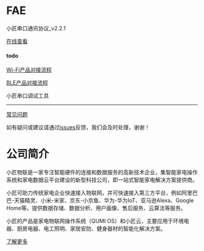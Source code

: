 # FAE


小匠串口通讯协议_v2.2.1

[在线查看](https://github.com/xiaojiangIoT/FAE/blob/master/%E5%B0%8F%E5%8C%A0%E4%B8%B2%E5%8F%A3%E9%80%9A%E8%AE%AF%E5%8D%8F%E8%AE%AE_v2.2.1.md)   

#### todo

[Wi-Fi产品对接流程](https://github.com/xiaojiangIoT/FAE/issues/3)

[BLE产品对接流程](https://github.com/xiaojiangIoT/FAE/issues/4)

小匠串口调试工具

--- 

[常见问题](https://github.com/xiaojiangIoT/FAE/issues)

如有疑问或建议请通过[issues](https://github.com/xiaojiangIoT/FAE/issues)反馈，我们会及时处理，谢谢！

# 公司简介

小匠物联是一家专注智能硬件的连接和数据服务的高新技术企业，集智能家电操作系统和家电数据云平台建设的新型科技公司，即一站式智能家电解决方案提供商。
 
小匠可助力传统家电企业快速接入物联网，并可快速接入第三方平台，例如阿里巴巴-天猫精灵、小米-米家、京东-小京鱼、华为-华为IoT、亚马逊Alexa、Google Home等。提供数据存储、数据分析、用户画像、售后服务、云算法等服务。
 
小匠的产品是家电物联网操作系统（QUMI OS）和小匠云，主要应用于环境电器、厨房电器、电工照明、家居安防、健身器材的智能化解决方案。

[了解更多](www.xiaojiang.cc)
